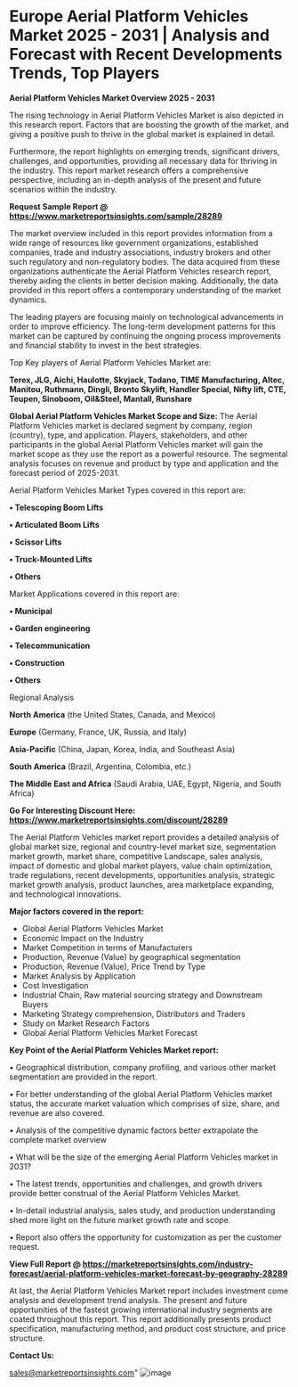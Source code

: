 # Europe Aerial Platform Vehicles Market 2025 - 2031 | Analysis and Forecast with Recent Developments Trends, Top Players

<Strong> Aerial Platform Vehicles Market Overview 2025 - 2031</strong>

The rising technology in Aerial Platform Vehicles Market is also depicted in this research report. Factors that are boosting the growth of the market, and giving a positive push to thrive in the global market is explained in detail.

Furthermore, the report highlights on emerging trends, significant drivers, challenges, and opportunities, providing all necessary data for thriving in the industry. This report market research offers a comprehensive perspective, including an in-depth analysis of the present and future scenarios within the industry.

<strong>Request Sample Report @ <a href=https://www.marketreportsinsights.com/sample/28289>https://www.marketreportsinsights.com/sample/28289</a></strong>

The market overview included in this report provides information from a wide range of resources like government organizations, established companies, trade and industry associations, industry brokers and other such regulatory and non-regulatory bodies. The data acquired from these organizations authenticate the Aerial Platform Vehicles research report, thereby aiding the clients in better decision making. Additionally, the data provided in this report offers a contemporary understanding of the market dynamics.

The leading players are focusing mainly on technological advancements in order to improve efficiency. The long-term development patterns for this market can be captured by continuing the ongoing process improvements and financial stability to invest in the best strategies.

Top Key players of Aerial Platform Vehicles Market are:

<strong>Terex, JLG, Aichi, Haulotte, Skyjack, Tadano, TIME Manufacturing, Altec, Manitou, Ruthmann, Dingli, Bronto Skylift, Handler Special, Nifty lift, CTE, Teupen, Sinoboom, Oil&Steel, Mantall, Runshare</strong>

<strong><b>Global Aerial Platform Vehicles Market Scope and Size:</b></strong>
The Aerial Platform Vehicles market is declared segment by company, region (country), type, and application. Players, stakeholders, and other participants in the global Aerial Platform Vehicles market will gain the market scope as they use the report as a powerful resource. The segmental analysis focuses on revenue and product by type and application and the forecast period of 2025-2031.

Aerial Platform Vehicles Market Types covered in this report are:

<strong>• Telescoping Boom Lifts

• Articulated Boom Lifts

• Scissor Lifts

• Truck-Mounted Lifts

• Others</strong>

Market Applications covered in this report are:

<strong>• Municipal

• Garden engineering

• Telecommunication

• Construction

• Others</strong> 

Regional Analysis

<strong>North America</strong> (the United States, Canada, and Mexico)

<strong>Europe</strong> (Germany, France, UK, Russia, and Italy)

<strong>Asia-Pacific</strong> (China, Japan, Korea, India, and Southeast Asia)

<strong>South America</strong> (Brazil, Argentina, Colombia, etc.)

<strong>The Middle East and Africa</strong> (Saudi Arabia, UAE, Egypt, Nigeria, and South Africa)

<strong>Go For Interesting Discount Here: <a href=https://www.marketreportsinsights.com/discount/28289>https://www.marketreportsinsights.com/discount/28289</a></strong>

The Aerial Platform Vehicles market report provides a detailed analysis of global market size, regional and country-level market size, segmentation market growth, market share, competitive Landscape, sales analysis, impact of domestic and global market players, value chain optimization, trade regulations, recent developments, opportunities analysis, strategic market growth analysis, product launches, area marketplace expanding, and technological innovations.

<strong><b>Major factors covered in the report:</b></strong>
<ul>
  <li>Global Aerial Platform Vehicles Market </li>
  <li>Economic Impact on the Industry</li>
  <li>Market Competition in terms of Manufacturers</li>
  <li>Production, Revenue (Value) by geographical segmentation</li>
  <li>Production, Revenue (Value), Price Trend by Type</li>
  <li>Market Analysis by Application</li>
  <li>Cost Investigation</li>
  <li>Industrial Chain, Raw material sourcing strategy and Downstream Buyers</li>
  <li>Marketing Strategy comprehension, Distributors and Traders</li>
  <li>Study on Market Research Factors</li>
  <li>Global Aerial Platform Vehicles Market Forecast</li>
</ul>

<strong><b>Key Point of the Aerial Platform Vehicles Market report:</b></strong>

• Geographical distribution, company profiling, and various other market segmentation are provided in the report.

• For better understanding of the global Aerial Platform Vehicles market status, the accurate market valuation which comprises of size, share, and revenue are also covered.

• Analysis of the competitive dynamic factors better extrapolate the complete market overview

• What will be the size of the emerging Aerial Platform Vehicles market in 2031?

• The latest trends, opportunities and challenges, and growth drivers provide better construal of the Aerial Platform Vehicles Market.

• In-detail industrial analysis, sales study, and production understanding shed more light on the future market growth rate and scope.

• Report also offers the opportunity for customization as per the customer request.

<strong><b>View Full Report @ <a href=https://marketreportsinsights.com/industry-forecast/aerial-platform-vehicles-market-forecast-by-geography-28289>https://marketreportsinsights.com/industry-forecast/aerial-platform-vehicles-market-forecast-by-geography-28289</a></b></strong>


At last, the Aerial Platform Vehicles Market report includes investment come analysis and development trend analysis. The present and future opportunities of the fastest growing international industry segments are coated throughout this report. This report additionally presents product specification, manufacturing method, and product cost structure, and price structure.

<strong>Contact Us:</strong>

sales@marketreportsinsights.com"
![image](https://github.com/user-attachments/assets/c1b4ee78-a60f-4e95-ba00-957948ff2cf3)
